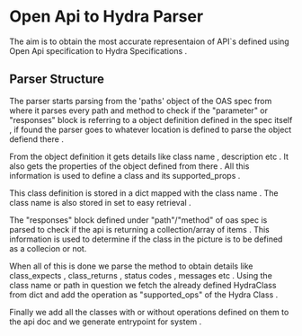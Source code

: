# Open Api to Hydra Parser 

The aim is to obtain the most accurate representaion of API`s defined using Open Api specification to Hydra Specifications . 

## Parser Structure 

The parser starts parsing from the 'paths' object of the OAS spec from where it parses every path and method to check if the "parameter" or "responses" block is referring to a object definition defined in the spec itself , if found the parser goes to whatever location is defined to parse the object defiend there . 

From the object definition it gets details like class name , description etc . It also gets the properties of the object defined from there . All this information is used to define a class and its supported_props . 

This class definition is stored in a dict mapped with the class name . The class name is also stored in set to easy retrieval .

The "responses" block defined under "path"/"method" of oas spec is parsed to check if the api is returning a collection/array of items . This information is used to determine if the class in the picture is to be defined as a collecion or not. 

When all of this is done we parse the method to obtain details like class_expects , class_returns , status codes , messages etc . Using the class name or path in question we fetch the already defined HydraClass from dict and add the operation as "supported_ops" of the Hydra Class .

Finally we add all the classes with or without operations defined on them to the api doc and we generate entrypoint for system .


